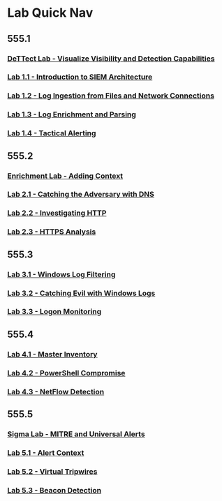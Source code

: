 # Lab Quick Nav

## 555.1

### [DeTTect Lab - Visualize Visibility and Detection Capabilities](555_1/Dettect/dettect.md)

### [Lab 1.1 - Introduction to SIEM Architecture](555_1/1/sec555.1.1.md)

### [Lab 1.2 - Log Ingestion from Files and Network Connections](555_1/2/sec555.1.2.md)

### [Lab 1.3 - Log Enrichment and Parsing](555_1/3/sec555.1.3.md)

### [Lab 1.4 - Tactical Alerting](555_1/4/sec555.1.4.md)

## 555.2

### [Enrichment Lab - Adding Context](555_2/enrich/enrich.md)

### [Lab 2.1 - Catching the Adversary with DNS](555_2/1/sec555.2.1.md)

### [Lab 2.2 - Investigating HTTP](555_2/2/sec555.2.2.md)

### [Lab 2.3 - HTTPS Analysis](555_2/3/sec555.2.3.md)

## 555.3

### [Lab 3.1 - Windows Log Filtering](555_3/1/sec555.3.1.md)

### [Lab 3.2 - Catching Evil with Windows Logs](555_3/2/sec555.3.2.md)

### [Lab 3.3 - Logon Monitoring](555_3/3/sec555.3.3.md)

## 555.4

### [Lab 4.1 - Master Inventory](555_4/1/sec555.4.1.md)

### [Lab 4.2 - PowerShell Compromise](555_4/2/sec555.4.2.md)

### [Lab 4.3 - NetFlow Detection](555_4/3/sec555.4.3.md)

## 555.5

### [Sigma Lab - MITRE and Universal Alerts](555_5/sigma/sigma.md)

### [Lab 5.1 - Alert Context](555_5/1/sec555.5.1.md)

### [Lab 5.2 - Virtual Tripwires](555_5/2/sec555.5.2.md)

### [Lab 5.3 - Beacon Detection](555_5/3/sec555.5.3.md)